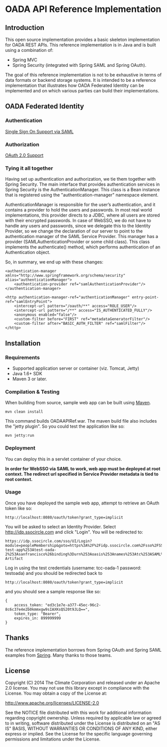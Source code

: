 # OADA API Reference Implementation


## Introduction


This open source implementation provides a basic skeleton implementation for
OADA REST APIs. This reference implementation is in Java and is built using a
combination of:
  * Spring MVC 
  * Spring Security (integrated with Spring SAML and Spring OAuth). 

The goal of this reference implementation is not to be exhaustive in terms of
data formats or backend storage systems. It is intended to be a reference
implementation that illustrates how OADA Federated Identity can be
implemented and on which various parties can build their implementations.

## OADA Federated Identity

### Authentication

[Single Sign On Support via SAML](docs/saml.md)


### Authorization

[OAuth 2.0 Support](docs/oauth.md)


### Tying it all together 

Having set up authentication and authorization, we tie them together with
Spring Security. The main interface that provides authentication services in
Spring Security is the AuthenticationManager. This class is a Bean instance
that is registered using the "authentication-manager" namespace element.

AuthenticationManager is responsible for the user’s authentication, and it
contains a provider to hold the users and passwords. In most real world
implementations, this provider directs to a JDBC, where all users are stored
with their encrypted passwords. In case of WebSSO, we do not have to handle any
users and passwords, since we delegate this to the Identity Provider, so we
change the declaration of our server to point to the authentication manager of
the SAML Service Provider. This manager has a provider
(SAMLAuthenticationProvider or some child class). This class implements the
authenticate() method, which performs authentication of an Authentication
object. 

So, in summary, we end up with these changes:

```
<authentication-manager xmlns="http://www.springframework.org/schema/security" alias="authenticationManager">
    <authentication-provider ref="samlAuthenticationProvider"/>
</authentication-manager>

<http authentication-manager-ref="authenticationManager" entry-point-ref="samlEntryPoint">
    <intercept-url pattern="/oauth/**" access="ROLE_USER"/>
    <intercept-url pattern="/**" access="IS_AUTHENTICATED_FULLY"/>
    <anonymous enabled="false"/>
    <custom-filter before="FIRST" ref="metadataGeneratorFilter"/>
    <custom-filter after="BASIC_AUTH_FILTER" ref="samlFilter"/>
</http>
```

## Installation

### Requirements

* Supported application server or container (viz. Tomcat, Jetty)
* Java 1.6+ SDK
* Maven 3 or later.

### Compilation & Testing

When building from source, sample web app can be built using
[Maven](http://maven.apache.org/).

```
mvn clean install
```

This command builds OADAAPIRef.war. The maven build file also includes the
"jetty plugin". So you could test the application like so:

```
mvn jetty:run
```

### Deployment

You can deploy this in a servlet container of your choice.

**In order for WebSSO via SAML to work, web app must be deployed at root
context. The redirect url specified in Service Provider metadata is tied to
root context.**


### Usage

Once you have deployed the sample web app, attempt to retrieve an OAuth token like so:

```
http://localhost:8080/oauth/token?grant_type=implicit
```

You will be asked to select an Identity Provider. Select http://idp.ssocircle.com and click "Login". You will be redirected to:

```
https://idp.ssocircle.com/sso/UI/Login?module=peopleMembership&goto=https%3A%2F%2Fidp.ssocircle.com%2Fsso%2FSSORedirect%2FmetaAlias%2Fssocircle%3FReqID%3Da3j024f680cihe0b54bj7f4ajh13hie%26index%3Dnull%26acsURL%3Dhttp%253A%252F%252Flocalhost%253A8080%252Fsaml%252FSSO%252Falias%252FdefaultAlias%26spEntityID%3Dsaml-test-app%253Atest-oada-2%253Asanfrancisco%26binding%3Durn%253Aoasis%253Anames%253Atc%253ASAML%253A2.0%253Abindings%253AHTTP-Artifact
```

Log in using the test credentials (username: tcc-oada-1 password: testoada) and you should be redirected back to

```
http://localhost:8080/oauth/token?grant_type=implicit
```

and you should see a sample response like so:

```
{
	access_token: "ed3c1e7e-a377-45ec-96c2-8c6c37e4e2b0kmmxgw9sIAXKsQS20t9JLQ==",
	token_type: "Bearer",
	expires_in: 899999999
}
```
 	
## Thanks

The reference implementation borrows from Spring OAuth and Spring SAML examples
from [Spring](http://spring.io/). Many thanks to those teams.

## License

Copyright (C) 2014 The Climate Corporation and released under an Apache 2.0
license. You may not use this library except in compliance with the License.
You may obtain a copy of the License at:

http://www.apache.org/licenses/LICENSE-2.0

See the NOTICE file distributed with this work for additional information
regarding copyright ownership. Unless required by applicable law or agreed to
in writing, software distributed under the License is distributed on an "AS IS"
BASIS, WITHOUT WARRANTIES OR CONDITIONS OF ANY KIND, either express or implied.
See the License for the specific language governing permissions and limitations
under the License.
